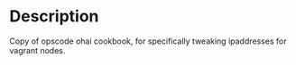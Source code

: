 Description
===========

Copy of opscode ohai cookbook, for specifically tweaking ipaddresses for vagrant nodes.